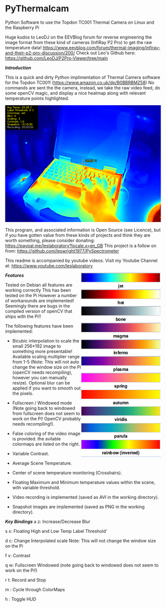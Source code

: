 # PyThermalcam
Python Software to use the Topdon TC001 Thermal Camera on Linux and the Raspberry Pi

Huge kudos to LeoDJ on the EEVBlog forum for reverse engineering the image format from these kind of cameras (InfiRay P2 Pro) to get the raw temperature data!
https://www.eevblog.com/forum/thermal-imaging/infiray-and-their-p2-pro-discussion/200/
Check out Leo's Github here: https://github.com/LeoDJ/P2Pro-Viewer/tree/main

***Introduction***

This is a quick and dirty Python implimentation of Thermal Camera software for the Topdon TC001!
(https://www.amazon.co.uk/dp/B0BBRBMZ58)
No commands are sent the the camera, instead, we take the raw video feed, do some openCV magic, and display a nice heatmap along with relevant temperature points highlighted.

![Screenshot](media/TC00120230701-131032.png)

This program, and associated information is Open Source (see Licence), but if you have gotten value from these kinds of projects and think they are worth something, please consider donating: https://paypal.me/leslaboratory?locale.x=en_GB This project is a follow on from: https://github.com/leswright1977/PySpectrometer

This readme is accompanied by youtube videos. Visit my Youtube Channel at: https://www.youtube.com/leslaboratory

***Features***
<img align="right" src="media/colormaps.png">

Tested on Debian all features are working correctly This has been tested on the Pi However a number of workarounds are implemented! Seemingly there are bugs in the compiled version of openCV that ships with the Pi!!

The following features have been implemented:

- Bicubic interpolation to scale the small 256*192 image to something more presentable! Available scaling multiplier range from 1-5 (Note: This will not auto change the window size on the Pi (openCV needs recompiling), however you can manually resize). Optional blur can be applied if you want to smooth out the pixels. 

- Fullscreen / Windowed mode (Note going back to windowed  from fullscreen does not seem to work on the Pi! OpenCV probably needs recompiling!).

- False coloring of the video image is provided. the avilable colormaps are listed on the right.

- Variable Contrast.

- Average Scene Temperature.

- Center of scene temperature monitoring (Crosshairs).

- Floating Maximum and Minimum temperature values within the scene, with variable threshold.

- Video recording is implemented (saved as AVI in the working directory).

- Snapshot images are implemented (saved as PNG in the working directory).







***Key Bindings***
a z: Increase/Decrease Blur

s x: Floating High and Low Temp Label Threshold'

d c: Change Interpolated scale Note: This will not change the window size on the Pi

f v: Contrast

q w: Fullscreen Windowed (note going back to windowed does not seem to work on the Pi!)

r t: Record and Stop

m : Cycle through ColorMaps

h : Toggle HUD
